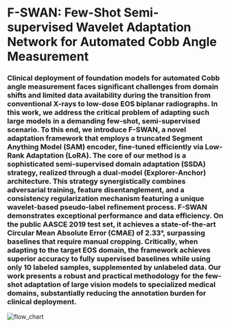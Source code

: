 # F-SWAN: Few-Shot Semi-supervised Wavelet Adaptation Network for Automated Cobb Angle Measurement

### Clinical deployment of foundation models for automated Cobb angle measurement faces significant challenges from domain shifts and limited data availability during the transition from conventional X-rays to low-dose EOS biplanar radiographs. In this work, we address the critical problem of adapting such large models in a demanding few-shot, semi-supervised scenario. To this end, we introduce F-SWAN, a novel adaptation framework that employs a truncated Segment Anything Model (SAM) encoder, fine-tuned efficiently via Low-Rank Adaptation (LoRA). The core of our method is a sophisticated semi-supervised domain adaptation (SSDA) strategy, realized through a dual-model (Explorer-Anchor) architecture. This strategy synergistically combines adversarial training, feature disentanglement, and a consistency regularization mechanism featuring a unique wavelet-based pseudo-label refinement process. F-SWAN demonstrates exceptional performance and data efficiency. On the public AASCE 2019 test set, it achieves a state-of-the-art Circular Mean Absolute Error (CMAE) of 2.33°, surpassing baselines that require manual cropping. Critically, when adapting to the target EOS domain, the framework achieves superior accuracy to fully supervised baselines while using only 10 labeled samples, supplemented by unlabeled data. Our work presents a robust and practical methodology for the few-shot adaptation of large vision models to specialized medical domains, substantially reducing the annotation burden for clinical deployment.

![flow_chart](https://github.com/user-attachments/assets/40d29c9d-6a51-4be1-a338-ed0513525b61)



